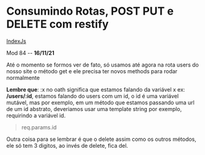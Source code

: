 # Consumindo Rotas, POST PUT e DELETE com restify
[IndexJs](../IndexJs.md)

Mod 84 -- **16/11/21**

Até o momento se formos ver de fato, só usamos até agora na rota users do nosso site o método get e ele precisa ter novos methods para rodar normalmente

**Lembre que**: :x no oath significa que estamos falando da variável x ex: **/users/:id**, estamos falando do users com um id, o id é uma variável mutável, mas por exemplo, em um método que estamos passando uma url de um id abstrato, deveriamos usar uma template string por exemplo, requirindo a variável id.

> req.params.id

Outra coisa para se lembrar é que o delete assim como os outros métodos, ele só tem 3 digitos, ao invés de delete, fica del.
